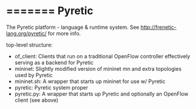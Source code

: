 =======
Pyretic
=======

The Pyretic platform - language & runtime system.
See http://frenetic-lang.org/pyretic/ for more info.

top-level structure:
- of_client:    Clients that run on a traditional OpenFlow controller
                effectively serving as a backend for Pyretic
- mininet:      Slightly modified version of mininet mn 
                and extra topologies used by Pyretic 
- mininet.sh:   A wrapper that starts up mininet for use w/ Pyretic
- pyretic:      Pyretic system proper 
- pyretic.py:   A wrapper that starts up Pyretic
                and optionally an OpenFlow client (see above)

